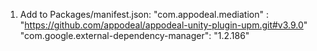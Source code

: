 1. Add to Packages/manifest.json:
"com.appodeal.mediation" : "https://github.com/appodeal/appodeal-unity-plugin-upm.git#v3.9.0"
"com.google.external-dependency-manager": "1.2.186"